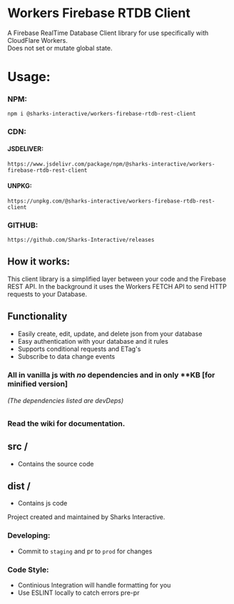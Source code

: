 # Workers Firebase RTDB Client
A Firebase RealTime Database Client library for use specifically with CloudFlare Workers.  
Does not set or mutate global state.

# Usage:
### NPM:
``npm i @sharks-interactive/workers-firebase-rtdb-rest-client``
### CDN:
#### JSDELIVER:
``https://www.jsdelivr.com/package/npm/@sharks-interactive/workers-firebase-rtdb-rest-client``
#### UNPKG:
``https://unpkg.com/@sharks-interactive/workers-firebase-rtdb-rest-client``
### GITHUB:
``https://github.com/Sharks-Interactive/releases``

## How it works:
This client library is a simplified layer between your code and the Firebase REST API.
In the background it uses the Workers FETCH API to send HTTP requests to your Database.

## Functionality
- Easily create, edit, update, and delete json from your database
- Easy authentication with your database and it rules
- Supports conditional requests and ETag's
- Subscribe to data change events
### All in vanilla js with _no_ dependencies and in only **KB [for minified version] 

###### (The dependencies listed are devDeps)

### Read the wiki for documentation.

## src /
  - Contains the source code

## dist /
  - Contains js code
  
Project created and maintained by Sharks Interactive.
  
### Developing:
  - Commit to ``staging`` and pr to ``prod`` for changes

### Code Style:
  - Continious Integration will handle formatting for you
  - Use ESLINT locally to catch errors pre-pr

